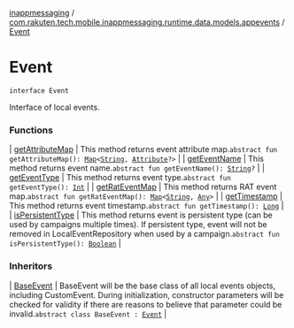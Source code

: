[inappmessaging](../../index.md) / [com.rakuten.tech.mobile.inappmessaging.runtime.data.models.appevents](../index.md) / [Event](./index.md)

# Event

`interface Event`

Interface of local events.

### Functions

| [getAttributeMap](get-attribute-map.md) | This method returns event attribute map.`abstract fun getAttributeMap(): `[`Map`](https://kotlinlang.org/api/latest/jvm/stdlib/kotlin.collections/-map/index.html)`<`[`String`](https://kotlinlang.org/api/latest/jvm/stdlib/kotlin/-string/index.html)`, `[`Attribute`](../../com.rakuten.tech.mobile.inappmessaging.runtime.data.models/-attribute/index.md)`?>` |
| [getEventName](get-event-name.md) | This method returns event name.`abstract fun getEventName(): `[`String`](https://kotlinlang.org/api/latest/jvm/stdlib/kotlin/-string/index.html)`?` |
| [getEventType](get-event-type.md) | This method returns event type.`abstract fun getEventType(): `[`Int`](https://kotlinlang.org/api/latest/jvm/stdlib/kotlin/-int/index.html) |
| [getRatEventMap](get-rat-event-map.md) | This method returns RAT event map.`abstract fun getRatEventMap(): `[`Map`](https://kotlinlang.org/api/latest/jvm/stdlib/kotlin.collections/-map/index.html)`<`[`String`](https://kotlinlang.org/api/latest/jvm/stdlib/kotlin/-string/index.html)`, `[`Any`](https://kotlinlang.org/api/latest/jvm/stdlib/kotlin/-any/index.html)`>` |
| [getTimestamp](get-timestamp.md) | This method returns event timestamp.`abstract fun getTimestamp(): `[`Long`](https://kotlinlang.org/api/latest/jvm/stdlib/kotlin/-long/index.html) |
| [isPersistentType](is-persistent-type.md) | This method returns event is persistent type (can be used by campaigns multiple times). If persistent type, event will not be removed in LocalEventRepository when used by a campaign.`abstract fun isPersistentType(): `[`Boolean`](https://kotlinlang.org/api/latest/jvm/stdlib/kotlin/-boolean/index.html) |

### Inheritors

| [BaseEvent](../-base-event/index.md) | BaseEvent will be the base class of all local events objects, including CustomEvent. During initialization, constructor parameters will be checked for validity if there are reasons to believe that parameter could be invalid.`abstract class BaseEvent : `[`Event`](./index.md) |


